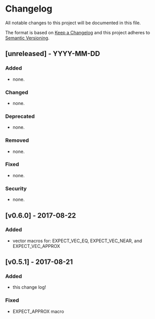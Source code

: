 # Changelog
All notable changes to this project will be documented in this file.

The format is based on [Keep a Changelog](http://keepachangelog.com/en/1.0.0/)
and this project adheres to [Semantic Versioning](http://semver.org/spec/v2.0.0.html).


## [unreleased] - YYYY-MM-DD

### Added
- none.

### Changed
- none.

### Deprecated
- none.

### Removed
- none.

### Fixed
- none.

### Security
- none.


## [v0.6.0] - 2017-08-22

### Added
- vector macros for: EXPECT_VEC_EQ, EXPECT_VEC_NEAR, and EXPECT_VEC_APPROX


## [v0.5.1] - 2017-08-21

### Added
- this change log!

### Fixed
- EXPECT_APPROX macro
